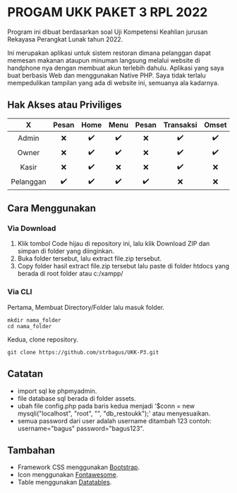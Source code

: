 # PROGAM UKK PAKET 3 RPL 2022
Program ini dibuat berdasarkan soal Uji Kompetensi Keahlian jurusan Rekayasa Perangkat Lunak tahun 2022.

Ini merupakan aplikasi untuk sistem restoran dimana pelanggan dapat memesan makanan ataupun minuman langsung melalui website di handphone nya dengan membuat akun terlebih dahulu. Aplikasi yang saya buat berbasis Web dan menggunakan Native PHP. Saya tidak terlalu mempedulikan tampilan yang ada di website ini, semuanya ala kadarnya.

## Hak Akses atau Priviliges
|X                 |Pesan             |Home              |Menu              |Pesan             |Transaksi         |Omset             |Meja              |User              |Order             |
|:----------------:|:----------------:|:----------------:|:----------------:|:----------------:|:----------------:|:----------------:|:----------------:|:----------------:|:----------------:|
|Admin             |:x:               |:heavy_check_mark:|:heavy_check_mark:|:x:               |:heavy_check_mark:|:heavy_check_mark:|:heavy_check_mark:|:heavy_check_mark:|:heavy_check_mark:|
|Owner             |:x:               |:heavy_check_mark:|:heavy_check_mark:|:x:               |:heavy_check_mark:|:heavy_check_mark:|:heavy_check_mark:|:x:               |:x:               |
|Kasir             |:x:               |:heavy_check_mark:|:x:               |:x:               |:heavy_check_mark:|:x:               |:heavy_check_mark:|:x:               |:heavy_check_mark:|
|Pelanggan         |:heavy_check_mark:|:heavy_check_mark:|:heavy_check_mark:|:heavy_check_mark:|:x:               |:x:               |:x:               |:x:               |:x:               |

## Cara Menggunakan
### Via Download

1. Klik tombol Code hijau di repository ini, lalu klik Download ZIP dan simpan di folder yang diinginkan.
2. Buka folder tersebut, lalu extract file.zip tersebut.
3. Copy folder hasil extract file.zip tersebut lalu paste di folder htdocs yang berada di root folder atau c:/xampp/

### Via CLI
Pertama, Membuat Directory/Folder lalu masuk folder.

    mkdir nama_folder
    cd nama_folder 
    
Kedua, clone repository.

    git clone https://github.com/strbagus/UKK-P3.git

## Catatan
+ import sql ke phpmyadmin.
+ file database sql berada di folder assets.
+ ubah file config.php pada baris kedua menjadi '$conn = new mysqli("localhost", "root", "", "db_restoukk");' atau menyesuaikan.
+ semua password dari user adalah username ditambah 123 contoh: username="bagus" password="bagus123".

## Tambahan
+ Framework CSS menggunakan [Bootstrap](https://getbootstrap.com/docs/5.0/getting-started/introduction/ "Bootstrap 5").
+ Icon menggunakan [Fontawesome](https://fontawesome.com/v5/search "Fontawesome 5").
+ Table menggunakan [Datatables](https://www.datatables.net/ "Datatables").
